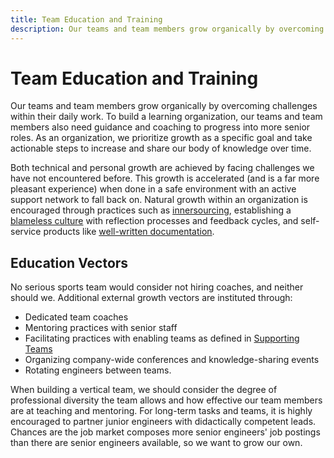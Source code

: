 ```yaml
---
title: Team Education and Training
description: Our teams and team members grow organically by overcoming challenges within their daily work. To build a learning organization, our teams and team members also need guidance and coaching to progress into more senior roles. As an organization, we prioritize growth as a specific goal and take actionable steps to increase and share our body of knowledge over time.
---
```


# Team Education and Training

Our teams and team members grow organically by overcoming challenges within their daily work. To build a learning organization, our teams and team members also need guidance and coaching to progress into more senior roles. As an organization, we prioritize growth as a specific goal and take actionable steps to increase and share our body of knowledge over time.

Both technical and personal growth are achieved by facing challenges we have not encountered before. This growth is accelerated (and is a far more pleasant experience) when done in a safe environment with an active support network to fall back on. Natural growth within an organization is encouraged through practices such as [innersourcing](./innersourcing.md), establishing a [blameless culture](../introduction/blameless-culture.md) with reflection processes and feedback cycles, and self-service products like [well-written documentation]().

## Education Vectors

No serious sports team would consider not hiring coaches, and neither should we. Additional external growth vectors are instituted through:

- Dedicated team coaches
- Mentoring practices with senior staff
- Facilitating practices with enabling teams as defined in [Supporting Teams](./internal-supporting-teams.md)
- Organizing company-wide conferences and knowledge-sharing events
- Rotating engineers between teams.

When building a vertical team, we should consider the degree of professional diversity the team allows and how effective our team members are at teaching and mentoring. For long-term tasks and teams, it is highly encouraged to partner junior engineers with didactically competent leads. Chances are the job market composes more senior engineers' job postings than there are senior engineers available, so we want to grow our own.
